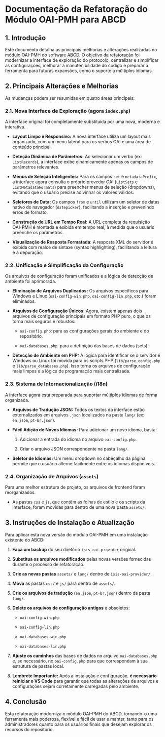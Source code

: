 # Documentação da Refatoração do Módulo OAI-PMH para ABCD

## 1. Introdução

Este documento detalha as principais melhorias e alterações realizadas no módulo OAI-PMH do software ABCD. O objetivo da refatoração foi modernizar a interface de exploração do protocolo, centralizar e simplificar as configurações, melhorar a manutenibilidade do código e preparar a ferramenta para futuras expansões, como o suporte a múltiplos idiomas.

## 2. Principais Alterações e Melhorias

As mudanças podem ser resumidas em quatro áreas principais:

### 2.1. Nova Interface de Exploração (agora `index.php`)

A interface original foi completamente substituída por uma nova, moderna e interativa.

* **Layout Limpo e Responsivo:** A nova interface utiliza um layout mais organizado, com um menu lateral para os verbos OAI e uma área de conteúdo principal.

* **Deteção Dinâmica de Parâmetros:** Ao selecionar um verbo (ex: `ListRecords`), a interface exibe dinamicamente apenas os campos de parâmetros relevantes.

* **Menus de Seleção Inteligentes:** Para os campos `set` e `metadataPrefix`, a interface agora consulta o próprio provedor OAI (`ListSets` e `ListMetadataFormats`) para preencher menus de seleção (dropdowns), evitando que o usuário precise adivinhar os valores válidos.

* **Seletores de Data:** Os campos `from` e `until` utilizam um seletor de datas nativo do navegador (`datepicker`), facilitando a inserção e prevenindo erros de formato.

* **Construção de URL em Tempo Real:** A URL completa da requisição OAI-PMH é montada e exibida em tempo real, à medida que o usuário preenche os parâmetros.

* **Visualização de Resposta Formatada:** A resposta XML do servidor é exibida com realce de sintaxe (syntax highlighting), facilitando a leitura e a depuração.

### 2.2. Unificação e Simplificação da Configuração

Os arquivos de configuração foram unificados e a lógica de detecção de ambiente foi aprimorada.

* **Eliminação de Arquivos Duplicados:** Os arquivos específicos para Windows e Linux (`oai-config-win.php`, `oai-config-lin.php`, etc.) foram eliminados.

* **Arquivos de Configuração Únicos:** Agora, existem apenas dois arquivos de configuração principais em formato PHP puro, o que os torna mais seguros e robustos:

  * `oai-config.php`: para as configurações gerais do ambiente e do repositório.

  * `oai-databases.php`: para a definição das bases de dados (sets).

* **Detecção de Ambiente em PHP:** A lógica para identificar se o servidor é Windows ou Linux foi movida para os scripts PHP (`lib/parse_config.php` e `lib/parse_databases.php`). Isso torna os arquivos de configuração mais limpos e a lógica de programação mais centralizada.

### 2.3. Sistema de Internacionalização (i18n)

A interface agora está preparada para suportar múltiplos idiomas de forma organizada.

* **Arquivos de Tradução JSON:** Todos os textos da interface estão externalizados em arquivos `.json` localizados na pasta `lang/` (ex: `en.json`, `pt-br.json`).

* **Fácil Adição de Novos Idiomas:** Para adicionar um novo idioma, basta:

  1. Adicionar a entrada do idioma no arquivo `oai-config.php`.

  2. Criar o arquivo JSON correspondente na pasta `lang/`.

* **Seletor de Idiomas:** Um menu dropdown no cabeçalho da página permite que o usuário alterne facilmente entre os idiomas disponíveis.

### 2.4. Organização de Arquivos (`assets`)

Para uma melhor estrutura de projeto, os arquivos de frontend foram reorganizados.

* As pastas `css` e `js`, que contêm as folhas de estilo e os scripts da interface, foram movidas para dentro de uma nova pasta `assets/`.

## 3. Instruções de Instalação e Atualização

Para aplicar esta nova versão do módulo OAI-PMH em uma instalação existente do ABCD:

1. **Faça um backup** do seu diretório `isis-oai-provider` original.

2. **Substitua os arquivos modificados** pelas novas versões fornecidas durante o processo de refatoração.

3. **Crie as novas pastas** `assets/` e `lang/` dentro de `isis-oai-provider/`.

4. **Mova** as pastas `css/` e `js/` para dentro de `assets/`.

5. **Crie os arquivos de tradução** (`en.json`, `pt-br.json`) dentro da pasta `lang/`.

6. **Delete os arquivos de configuração antigos** e obsoletos:

   * `oai-config-win.php`

   * `oai-config-lin.php`

   * `oai-databases-win.php`

   * `oai-databases-lin.php`

7. **Ajuste os caminhos** das bases de dados no arquivo `oai-databases.php` e, se necessário, no `oai-config.php` para que correspondam à sua estrutura de pastas local.

8. **Lembrete Importante:** Após a instalação e configuração, **é necessário reiniciar o VS Code** para garantir que todas as alterações de arquivos e configurações sejam corretamente carregadas pelo ambiente.

## 4. Conclusão

Esta refatoração moderniza o módulo OAI-PMH do ABCD, tornando-o uma ferramenta mais poderosa, flexível e fácil de usar e manter, tanto para os administradores quanto para os usuários finais que desejam explorar os recursos do repositório.
